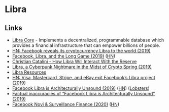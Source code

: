# Libra

## Links

* [Libra Core](https://github.com/libra/libra) - Implements a decentralized, programmable database which provides a financial infrastructure that can empower billions of people.
* [HN: Facebook reveals its cryptocurrency Libra to the world \(2019\)](https://news.ycombinator.com/item?id=20210791)
* [Facebook, Libra, and the Long Game \(2019\)](https://stratechery.com/2019/facebook-libra-and-the-long-game/) \([HN](https://news.ycombinator.com/item?id=20274679)\)
* [Christian Catalini - How Libra Will Interact With the Reserve](https://libra.org/en-US/wp-content/uploads/sites/23/2019/06/TheLibraReserve_en_US.pdf)
* [Libra, a Cyberpunk Nightmare in the Midst of Crypto Spring \(2019\)](https://hackernoon.com/libra-a-cyberpunk-nightmare-in-the-midst-of-crypto-spring-5543b6f6e34b)
* [Libra Resources](https://hacklibra.io/resources)
* [HN: Visa, Mastercard, Stripe, and eBay exit Facebook’s Libra project \(2019\)](https://news.ycombinator.com/item?id=21227961)
* [Facebook Libra is Architecturally Unsound \(2019\)](http://www.stephendiehl.com/posts/libra.html) \([HN](https://news.ycombinator.com/item?id=21451847)\) \([Lobsters](https://lobste.rs/s/fh6iog/facebook_libra_is_architecturally)\)
* [Factual inaccuracies of “Facebook Libra is Architecturally Unsound” \(2019\)](https://tonyarcieri.com/factual-inaccuracies-of-facebook-libra-is-architecturally-unsound)
* [Facebook Novi & Surveillance Finance \(2020\)](https://www.stephendiehl.com/posts/novi.html) \([HN](https://news.ycombinator.com/item?id=23440307)\)

